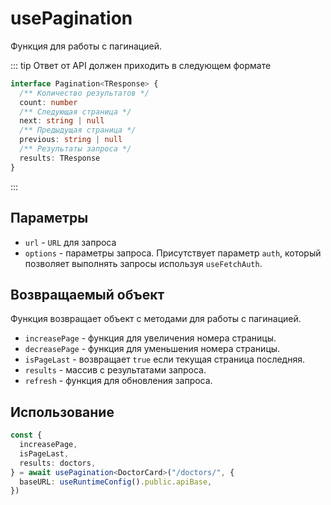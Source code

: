 # usePagination

Функция для работы с пагинацией.

::: tip Ответ от API должен приходить в следующем формате

```ts
interface Pagination<TResponse> {
  /** Количество результатов */
  count: number
  /** Следующая страница */
  next: string | null
  /** Предыдущая страница */
  previous: string | null
  /** Результаты запроса */
  results: TResponse
}
```

:::

## Параметры

- `url` - `URL` для запроса
- `options` - параметры запроса. Присутствует параметр `auth`, который позволяет выполнять запросы используя `useFetchAuth`.

## Возвращаемый объект

Функция возвращает объект с методами для работы с пагинацией.

- `increasePage` - функция для увеличения номера страницы.
- `decreasePage` - функция для уменьшения номера страницы.
- `isPageLast` - возвращает `true` если текущая страница последняя.
- `results` - массив с результатами запроса.
- `refresh` - функция для обновления запроса.

## Использование

```ts
const {
  increasePage,
  isPageLast,
  results: doctors,
} = await usePagination<DoctorCard>("/doctors/", {
  baseURL: useRuntimeConfig().public.apiBase,
})
```
